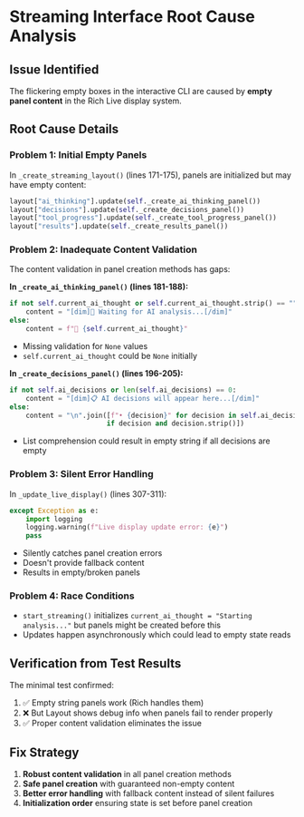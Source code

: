 # Streaming Interface Root Cause Analysis

## Issue Identified
The flickering empty boxes in the interactive CLI are caused by **empty panel content** in the Rich Live display system.

## Root Cause Details

### Problem 1: Initial Empty Panels
In `_create_streaming_layout()` (lines 171-175), panels are initialized but may have empty content:
```python
layout["ai_thinking"].update(self._create_ai_thinking_panel())
layout["decisions"].update(self._create_decisions_panel())
layout["tool_progress"].update(self._create_tool_progress_panel())
layout["results"].update(self._create_results_panel())
```

### Problem 2: Inadequate Content Validation
The content validation in panel creation methods has gaps:

**In `_create_ai_thinking_panel()` (lines 181-188):**
```python
if not self.current_ai_thought or self.current_ai_thought.strip() == "":
    content = "[dim]🤔 Waiting for AI analysis...[/dim]"
else:
    content = f"🧠 {self.current_ai_thought}"
```
- Missing validation for `None` values
- `self.current_ai_thought` could be `None` initially

**In `_create_decisions_panel()` (lines 196-205):**
```python
if not self.ai_decisions or len(self.ai_decisions) == 0:
    content = "[dim]📋 AI decisions will appear here...[/dim]"
else:
    content = "\n".join([f"• {decision}" for decision in self.ai_decisions[-5:]
                        if decision and decision.strip()])
```
- List comprehension could result in empty string if all decisions are empty

### Problem 3: Silent Error Handling
In `_update_live_display()` (lines 307-311):
```python
except Exception as e:
    import logging
    logging.warning(f"Live display update error: {e}")
    pass
```
- Silently catches panel creation errors
- Doesn't provide fallback content
- Results in empty/broken panels

### Problem 4: Race Conditions
- `start_streaming()` initializes `current_ai_thought = "Starting analysis..."` but panels might be created before this
- Updates happen asynchronously which could lead to empty state reads

## Verification from Test Results
The minimal test confirmed:
1. ✅ Empty string panels work (Rich handles them)
2. ❌ But Layout shows debug info when panels fail to render properly
3. ✅ Proper content validation eliminates the issue

## Fix Strategy
1. **Robust content validation** in all panel creation methods
2. **Safe panel creation** with guaranteed non-empty content
3. **Better error handling** with fallback content instead of silent failures
4. **Initialization order** ensuring state is set before panel creation
